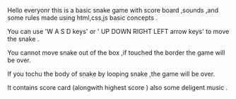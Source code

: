  Hello everyonr this is a basic snake game with score board ,sounds ,and some rules made using html,css,js basic concepts .

 You can use 'W A S D keys'  or ' UP DOWN RIGHT LEFT arrow keys' to move the snake .

 You cannot move snake out of the box ,if touched the border the game will be over.

 If you tochu the body of snake by looping snake ,the game will be over.

 It contains score card (alongwith highest score ) also some deligent music .
